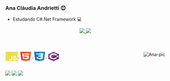 ### Ana Cláudia Andrietti 😊

- Estudando C#.Net Framework 💻

<div align="center">
  <a href="https://github.com/ana-andrietti">
  <img height="150em" src="https://github-readme-stats.vercel.app/api?username=ana-andrietti&show_icons=true&theme=dracula&include_all_commits=true&count_private=true"/>
  <img height="150em" src="https://github-readme-stats.vercel.app/api/top-langs/?username=ana-andrietti&layout=compact&langs_count=7&theme=dracula"/>
</div>
  
  #
  
 <div style="display: inline_block"><br>
  <img align="center" alt="Rafa-Js" height="30" width="40" src="https://raw.githubusercontent.com/devicons/devicon/master/icons/javascript/javascript-plain.svg">
  <img align="center" alt="Rafa-HTML" height="30" width="40" src="https://raw.githubusercontent.com/devicons/devicon/master/icons/html5/html5-original.svg">
  <img align="center" alt="Rafa-CSS" height="30" width="40" src="https://raw.githubusercontent.com/devicons/devicon/master/icons/css3/css3-original.svg">
  <img align="center" alt="Rafa-Csharp" height="30" width="40" src="https://raw.githubusercontent.com/devicons/devicon/master/icons/csharp/csharp-original.svg">
  <img align="right" alt="Ana-pic" src="https://cdn.discordapp.com/attachments/900576348505002077/900581611865767966/picasion.com_878d72cc3c82b1d2fab7a62c59548a2a.gif">
</div>
 
  ##
  
 <div> 
  <a href="https://instagram.com/ana__andrietti" target="_blank"><img src="https://img.shields.io/badge/-Instagram-%23E4405F?style=for-the-badge&logo=instagram&logoColor=white" target="_blank"></a> 
  <a href = "mailto:andriettianaclaudia@gmail.com"><img src="https://img.shields.io/badge/-Gmail-%23333?style=for-the-badge&logo=gmail&logoColor=white" target="_blank"></a>
  <a href="https://www.linkedin.com/in/ana-claudia-andrietti" target="_blank"><img src="https://img.shields.io/badge/-LinkedIn-%230077B5?style=for-the-badge&logo=linkedin&logoColor=white" target="_blank"></a> 
 
 
</div>
